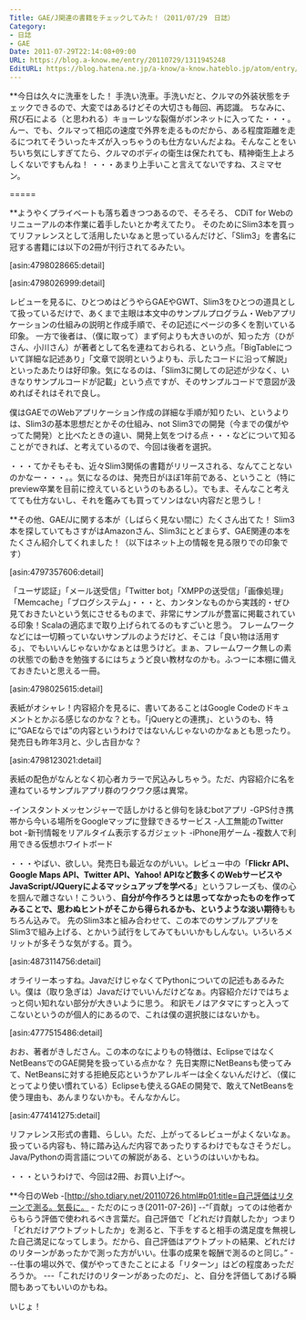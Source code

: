 ```yaml
---
Title: GAE/J関連の書籍をチェックしてみた！（2011/07/29　日誌）
Category:
- 日誌
- GAE
Date: 2011-07-29T22:14:08+09:00
URL: https://blog.a-know.me/entry/20110729/1311945248
EditURL: https://blog.hatena.ne.jp/a-know/a-know.hateblo.jp/atom/entry/12921228815727979527
---
```




**今日は久々に洗車をした！
手洗い洗車。手洗いだと、クルマの外装状態をチェックできるので、大変ではあるけどその大切さも毎回、再認識。
ちなみに、飛び石による（と思われる）キョーレツな裂傷がボンネットに入ってた・・・。んー、でも、クルマって相応の速度で外界を走るものだから、ある程度距離を走るにつれてそういったキズが入っちゃうのも仕方ないんだよね。そんなことをいちいち気にしすぎてたら、クルマのボディの衛生は保たれても、精神衛生上よろしくないですもんね！
・・・あまり上手いこと言えてないですね、スミマセン。


=====

**ようやくプライベートも落ち着きつつあるので、そろそろ、
CDiT for Webのリニューアルの本作業に着手したいとか考えてたり。
そのためにSlim3本を買ってリファレンスとして活用したいなぁと思っているんだけど、「Slim3」を書名に冠する書籍には以下の2冊が刊行されてるみたい。


[asin:4798028665:detail]

[asin:4798026999:detail]


レビューを見るに、ひとつめはどうやらGAEやGWT、Slim3をひとつの道具として扱っているだけで、あくまで主眼は本文中のサンプルプログラム・Webアプリケーションの仕組みの説明と作成手順で、その記述にページの多くを割いている印象。
一方で後者は、（僕に取って）まず何よりも大きいのが、知った方（ひがさん、小川さん）が著者として名を連ねておられる、という点。「BigTableについて詳細な記述あり」「文章で説明というよりも、示したコードに沿って解説」といったあたりは好印象。気になるのは、「Slim3に関しての記述が少なく、いきなりサンプルコードが記載」という点ですが、そのサンプルコードで意図が汲めればそれはそれで良し。

僕はGAEでのWebアプリケーション作成の詳細な手順が知りたい、というよりは、Slim3の基本思想だとかその仕組み、not Slim3での開発（今までの僕がやってた開発）と比べたときの違い、開発上気をつける点・・・などについて知ることができれば、と考えているので、今回は後者を選択。

・・・てかそもそも、近々Slim3関係の書籍がリリースされる、なんてことないのかなー・・・。。気になるのは、発売日がほぼ1年前である、ということ（特にpreview卒業を目前に控えているというのもあるし）。でもま、そんなこと考えてても仕方ないし、それを鑑みても買ってソンはない内容だと思うし！



**その他、GAE/Jに関する本が（しばらく見ない間に）たくさん出てた！
Slim3本を探していてもさすがはAmazonさん、Slim3にとどまらず、GAE関連の本をたくさん紹介してくれました！（以下はネット上の情報を見る限りでの印象です）



[asin:4797357606:detail]

「ユーザ認証」「メール送受信」「Twitter bot」「XMPPの送受信」「画像処理」「Memcache」「ブログシステム」・・・と、カンタンなものから実践的・ぜひ見ておきたいという気にさせるものまで、非常にサンプルが豊富に掲載されている印象！Scalaの適応まで取り上げられてるのもすごいと思う。
フレームワークなどには一切頼っていないサンプルのようだけど、そこは「良い物は活用する」、でもいいんじゃないかなぁとは思うけど。まぁ、フレームワーク無しの素の状態での動きを勉強するにはちょうど良い教材なのかも。ふつーに本棚に備えておきたいと思える一冊。



[asin:4798025615:detail]

表紙がオシャレ！内容紹介を見るに、書いてあることはGoogle Codeのドキュメントとかぶる感じなのかな？とも。「jQueryとの連携」、というのも、特に“GAEならでは”の内容というわけではないんじゃないのかなぁとも思ったり。発売日も昨年3月と、少し古目かな？



[asin:4798123021:detail]

表紙の配色がなんとなく初心者カラーで尻込みしちゃう。ただ、内容紹介に名を連ねているサンプルアプリ群のワクワク感は異常。

-インスタントメッセンジャーで話しかけると俳句を詠むbotアプリ
-GPS付き携帯から今いる場所をGoogleマップに登録できるサービス
-人工無能のTwitter bot
-新刊情報をリアルタイム表示するガジェット
-iPhone用ゲーム
-複数人で利用できる仮想ホワイトボード

・・・やばい、欲しい。発売日も最近なのがいい。レビュー中の「<span class="deco" style="font-weight:bold;">Flickr API、Google Maps API、Twitter API、Yahoo! APIなど数多くのWebサービスやJavaScript/JQueryによるマッシュアップを学べる</span>」というフレーズも、僕の心を掴んで離さない！こういう、<span class="deco" style="font-weight:bold;">自分が今作ろうとは思ってなかったものを作ってみることで、思わぬヒントがそこから得られるかも、というような淡い期待</span>ももちろん込みで。
先のSlim3本と組み合わせて、この本でのサンプルアプリをSlim3で組み上げる、とかいう試行をしてみてもいいかもしんない。いろいろメリットが多そうな気がする。買う。



[asin:4873114756:detail]

オライリー本っすね。JavaだけじゃなくてPythonについての記述もあるみたい。僕は（取り急ぎは）Javaだけでいいんだけどなぁ。内容紹介だけではちょっと伺い知れない部分が大きいように思う。
和訳モノはアタマにすっと入ってこないというのが個人的にあるので、これは僕の選択肢にはないかも。



[asin:4777515486:detail]

おお、著者がきしださん。この本のなによりもの特徴は、EclipseではなくNetBeansでのGAE開発を扱っている点かな？
先日実際にNetBeansも使ってみて、NetBeansに対する拒絶反応というかアレルギーは全くないんだけど、（僕にとってより使い慣れている）Eclipseも使えるGAEの開発で、敢えてNetBeansを使う理由も、あんまりないかも。そんなかんじ。



[asin:4774141275:detail]

リファレンス形式の書籍、らしい。ただ、上がってるレビューがよくないなぁ。扱っている内容も、特に踏み込んだ内容であったりするわけでもなさそうだし。Java/Pythonの両言語についての解説がある、というのはいいかもね。




・・・というわけで、今回は2冊、お買い上げ〜。



**今日のWeb
-[http://sho.tdiary.net/20110726.html#p01:title=自己評価はリターンで測る。気長に。 - ただのにっき(2011-07-26)]
--“「貢献」ってのは他者からもらう評価で使われるべき言葉だ。自己評価で「どれだけ貢献したか」つまり「どれだけアウトプットしたか」を測ると、下手をすると相手の満足度を無視した自己満足になってしまう。だから、自己評価はアウトプットの結果、どれだけのリターンがあったかで測った方がいい。仕事の成果を報酬で測るのと同じ。”
---仕事の場以外で、僕がやってきたことによる「リターン」はどの程度あっただろうか。
---「これだけのリターンがあったのだ」、と、自分を評価してあげる瞬間もあってもいいのかもね。



いじょ！


<script src="https://moshi-moshi.moshimo.works/moshimoshi/a_know_blog/20110729-1311945248?title=GAE/J%E9%96%A2%E9%80%A3%E3%81%AE%E6%9B%B8%E7%B1%8D%E3%82%92%E3%83%81%E3%82%A7%E3%83%83%E3%82%AF%E3%81%97%E3%81%A6%E3%81%BF%E3%81%9F%EF%BC%81%EF%BC%882011/07/29%E3%80%80%E6%97%A5%E8%AA%8C%EF%BC%89"></script>
